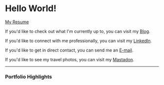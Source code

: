 # Hello World!

[My Resume](https://resume.ml/)

If you'd like to check out what I'm currently up to, you can visit my [Blog](https://mai-gh.github.io/blog/).

If you'd like to connect with me professionally, you can visit my [LinkedIn](https://www.linkedin.com/in/maiatwell/).

If you'd like to get in direct contact, you can send me an [E-mail](mailto:jea989@gmail.com?subject=I%20found%20your%20github%20page&body=Hi%20Mai!).

If you'd like to see my travel photos, you can visit my [Mastadon](https://todon.eu/@mai).

- - - 

### Portfolio Highlights

